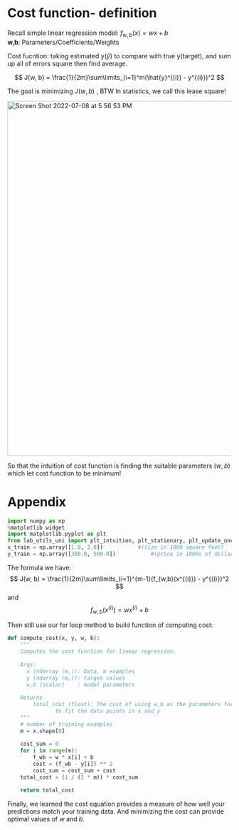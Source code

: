 # Cost function- definition

Recall simple linear regression model: $f_{w,b}(x) = wx + b$  
**w,b**: Parameters/Coefficients/Weights

Cost fucntion: taking estimated y($\hat{y}$) to compare with true y(target), and sum up all of errors square then find average. 

$$ J(w, b) = \frac{1}{2m}\sum\limits_{i=1}^m(\hat{y}^{(i)} - y^{(i)})^2 $$

The goal is minimizing $J(w, b)$ , BTW In statistics, we call this lease square!

<img width="797" alt="Screen Shot 2022-07-08 at 5 56 53 PM" src="https://user-images.githubusercontent.com/99445916/178075405-782e6c15-a88a-43ae-9b22-e0f75ed9921f.png">

So that the intuition of cost function is finding the suitable parameters $(w, b)$ which let cost function to be minimum!

# Appendix

```python
import numpy as np
%matplotlib widget
import matplotlib.pyplot as plt
from lab_utils_uni import plt_intuition, plt_stationary, plt_update_onclick, soup_bowl
x_train = np.array([1.0, 2.0])           #(size in 1000 square feet)
y_train = np.array([300.0, 500.0])           #(price in 1000s of dollars)
```

The formula we have: $$ J(w, b) = \frac{1}{2m}\sum\limits_{i=1}^{m-1}(f_{w,b}(x^{(i)}) - y^{(i)})^2 $$ and $$ f_{w,b}(x^{(i)}) = wx^{(i)} + b $$

Then still use our for loop method to build function of computing cost:
```python
def compute_cost(x, y, w, b): 
    """
    Computes the cost function for linear regression.
    
    Args:
      x (ndarray (m,)): Data, m examples 
      y (ndarray (m,)): target values
      w,b (scalar)    : model parameters  
    
    Returns
        total_cost (float): The cost of using w,b as the parameters for linear regression
               to fit the data points in x and y
    """
    # number of training examples
    m = x.shape[0] 
    
    cost_sum = 0 
    for i in range(m): 
        f_wb = w * x[i] + b   
        cost = (f_wb - y[i]) ** 2  
        cost_sum = cost_sum + cost  
    total_cost = (1 / (2 * m)) * cost_sum  

    return total_cost
```

Finally, we learned the cost equation provides a measure of how well your predictions match your training data.
And minimizing the cost can provide optimal values of $w$ and $b$.
